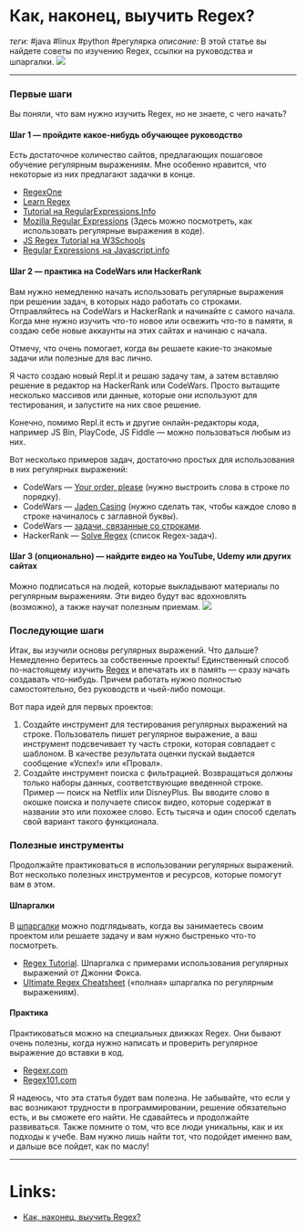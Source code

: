 # Как, наконец, выучить Regex?
*теги:*  #java #linux  #python  #регулярка 
*описание:* В этой статье вы найдете советы по изучению Regex, ссылки на руководства и шпаргалки.
![](https://techrocks.ru/wp-content/uploads/2020/12/madelynn-woods-ZHdMovHAHT0-unsplash-1280x2000-1.jpg)

---
### Первые шаги

Вы поняли, что вам нужно изучить Regex, но не знаете, с чего начать?

#### Шаг 1 — пройдите какое-нибудь обучающее руководство

Есть достаточное количество сайтов, предлагающих пошаговое обучение регулярным выражениям. Мне особенно нравится, что некоторые из них предлагают задачки в конце.

-   [RegexOne](https://regexone.com/)
-   [Learn Regex](https://learn-regex.com/)
-   [Tutorial на RegularExpressions.Info](https://www.regular-expressions.info/tutorial.html)
-   [Mozilla Regular Expressions](https://www.regular-expressions.info/tutorial.html) (Здесь можно посмотреть, как использовать регулярные выражения в коде).
-   [JS Regex Tutorial на W3Schools](https://www.w3schools.com/jsref/jsref_obj_regexp.asp)
-   [Regular Expressions  на Javascript.info](https://javascript.info/regular-expressions)

#### Шаг 2 — практика на CodeWars или HackerRank

Вам нужно немедленно начать использовать регулярные выражения при решении задач, в которых надо работать со строками. Отправляйтесь на CodeWars и HackerRank и начинайте с самого начала. Когда мне нужно изучить что-то новое или освежить что-то в памяти, я создаю себе новые аккаунты на этих сайтах и начинаю с начала.

Отмечу, что очень помогает, когда вы решаете какие-то знакомые задачи или полезные для вас лично.

Я часто создаю новый Repl.it и решаю задачу там, а затем вставляю решение в редактор на HackerRank или CodeWars. Просто вытащите несколько массивов или данные, которые они используют для тестирования, и запустите на них свое решение.

Конечно, помимо Repl.it есть и другие онлайн-редакторы кода, например JS Bin, PlayCode, JS Fiddle — можно пользоваться любым из них.

Вот несколько примеров задач, достаточно простых для использования в них регулярных выражений:

-   CodeWars — [Your order, please](https://www.codewars.com/kata/your-order-please) (нужно выстроить слова в строке по порядку).
-   CodeWars — [Jaden Casing](https://www.codewars.com/kata/5390bac347d09b7da40006f6) (нужно сделать так, чтобы каждое слово в строке начиналось с заглавной буквы).
-   CodeWars — [задачи, связанные со строками](https://preview.codewars.com/collections/strings-130).
-   HackerRank — [Solve Regex](https://www.hackerrank.com/domains/regex) (список Regex-задач).

#### Шаг 3 (опционально) — найдите видео на YouTube, Udemy или других сайтах

Можно подписаться на людей, которые выкладывают материалы по регулярным выражениям. Эти видео будут вас вдохновлять (возможно), а также научат полезным приемам.
![](https://techrocks.ru/wp-content/uploads/2020/12/christina-wocintechchat-com-FVgECvTjlBQ-unsplash-1280x2000-1.jpg)

### Последующие шаги

Итак, вы изучили основы регулярных выражений. Что дальше? Немедленно беритесь за собственные проекты! Единственный способ по-настоящему изучить [Regex](https://techrocks.ru/2019/10/29/regex-tricks-for-beginners/) и впечатать их в память — сразу начать создавать что-нибудь. Причем работать нужно полностью самостоятельно, без руководств и чьей-либо помощи.

Вот пара идей для первых проектов:

1.  Создайте инструмент для тестирования регулярных выражений на строке. Пользователь пишет регулярное выражение, а ваш инструмент подсвечивает ту часть строки, которая совпадает с шаблоном. В качестве результата оценки пускай выдается сообщение «Успех!» или «Провал».
2.  Создайте инструмент поиска с фильтрацией. Возвращаться должны только наборы данных, соответствующие введенной строке. Пример — поиск на Netflix или DisneyPlus. Вы вводите слово в окошке поиска и получаете список видео, которые содержат в названии это или похожее слово. Есть тысяча и один способ сделать свой вариант такого функционала.

### Полезные инструменты

Продолжайте практиковаться в использовании регулярных выражений. Вот несколько полезных инструментов и ресурсов, которые помогут вам в этом.

#### Шпаргалки

В [шпаргалки](https://techrocks.ru/2018/04/30/example-regex-rules-cheatsheet/) можно подглядывать, когда вы занимаетесь своим проектом или решаете задачу и вам нужно быстренько что-то посмотреть.

-   [Regex Tutorial](https://medium.com/factory-mind/regex-tutorial-a-simple-cheatsheet-by-examples-649dc1c3f285). Шпаргалка с примерами использования регулярных выражений от Джонни Фокса.
-   [Ultimate Regex Cheatsheet](https://www.keycdn.com/support/regex-cheatsheet) («полная» шпаргалка по регулярным выражениям).

#### Практика

Практиковаться можно на специальных движках Regex. Они бывают очень полезны, когда нужно написать и проверить регулярное выражение до вставки в код.

-   [Regexr.com](https://regexr.com/)
-   [Regex101.com](https://regex101.com/)

Я надеюсь, что эта статья будет вам полезна. Не забывайте, что если у вас возникают трудности в программировании, решение обязательно есть, и вы сможете его найти. Не сдавайтесь и продолжайте развиваться. Также помните о том, что все люди уникальны, как и их подходы к учебе. Вам нужно лишь найти тот, что подойдет именно вам, и дальше все пойдет, как по маслу!

---

# Links:
- [Как, наконец, выучить Regex?](https://techrocks.ru/2020/12/26/learning-regex-tools-and-resources/?utm_source=vk&utm_medium=social&utm_campaign=sovety-po-izucheniyu-regex--ssylki-na-ruko)


